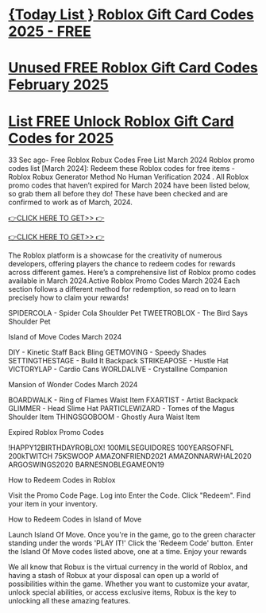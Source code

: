 # [{Today List } Roblox Gift Card Codes 2025 - FREE ](https://github.com/runnsing/Today-List-Roblox-Gift-Card-Codes-2025-FREE-)
# [Unused FREE Roblox Gift Card Codes February 2025](https://github.com/runnsing/List-FREE-Unlock-Roblox-Gift-Card-Codes-for-2025)
# [List FREE Unlock Roblox Gift Card Codes for 2025](https://github.com/runnsing/Unused-FREE-Roblox-Gift-Card-Codes-February-2025)
33 Sec ago- Free Roblox Robux Codes Free List March 2024 Roblox promo codes list [March 2024]: Redeem these Roblox codes for free items - Roblox Robux Generator Method No Human Verification 2024 . All Roblox promo codes that haven’t expired for March 2024 have been listed below, so grab them all before they do! These have been checked and are confirmed to work as of March, 2024.

[👉CLICK HERE TO GET>> 👉](https://appbitly.com/Roblox-2025)

[👉CLICK HERE TO GET>> 👉](https://appbitly.com/Roblox-2025)

The Roblox platform is a showcase for the creativity of numerous developers, offering players the chance to redeem codes for rewards across different games. Here’s a comprehensive list of Roblox promo codes available in March 2024.Active Roblox Promo Codes March 2024 Each section follows a different method for redemption, so read on to learn precisely how to claim your rewards!

SPIDERCOLA - Spider Cola Shoulder Pet TWEETROBLOX - The Bird Says Shoulder Pet

Island of Move Codes March 2024

DIY - Kinetic Staff Back Bling GETMOVING - Speedy Shades SETTINGTHESTAGE - Build It Backpack STRIKEAPOSE - Hustle Hat VICTORYLAP - Cardio Cans WORLDALIVE - Crystalline Companion

Mansion of Wonder Codes March 2024

BOARDWALK - Ring of Flames Waist Item FXARTIST - Artist Backpack GLIMMER - Head Slime Hat PARTICLEWIZARD - Tomes of the Magus Shoulder Item THINGSGOBOOM - Ghostly Aura Waist Item

Expired Roblox Promo Codes

!HAPPY12BIRTHDAYROBLOX! 100MILSEGUIDORES 100YEARSOFNFL 200kTWITCH 75KSWOOP AMAZONFRIEND2021 AMAZONNARWHAL2020 ARGOSWINGS2020 BARNESNOBLEGAMEON19

How to Redeem Codes in Roblox

Visit the Promo Code Page. Log into Enter the Code. Click "Redeem". Find your item in your inventory.

How to Redeem Codes in Island of Move

Launch Island Of Move. Once you're in the game, go to the green character standing under the words 'PLAY IT!' Click the 'Redeem Code' button. Enter the Island Of Move codes listed above, one at a time. Enjoy your rewards

We all know that Robux is the virtual currency in the world of Roblox, and having a stash of Robux at your disposal can open up a world of possibilities within the game. Whether you want to customize your avatar, unlock special abilities, or access exclusive items, Robux is the key to unlocking all these amazing features.
